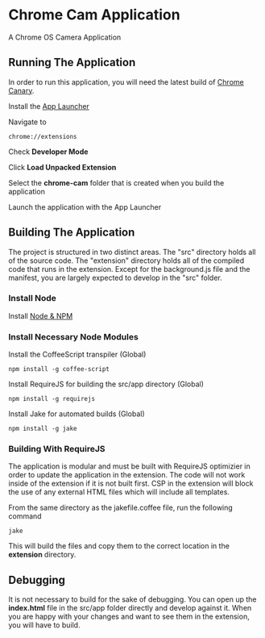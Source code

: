 # Chrome Cam Application
A Chrome OS Camera Application

## Running The Application
In order to run this application, you will need the latest build of [Chrome Canary](https://tools.google.com/dlpage/chromesxs/ "Google Chrome - Get a fast new browser. For PC, Mac, and Linux").

Install the [App Launcher](https://chrome.google.com/webstore/detail/odmpalfplhaahlgnkkonchfhpegdcgjm "Chrome Web Store - App Launcher")

Navigate to 

    chrome://extensions

Check **Developer Mode**

Click **Load Unpacked Extension**

Select the **chrome-cam** folder that is created when you build the application

Launch the application with the App Launcher 

## Building The Application

The project is structured in two distinct areas.  The "src" directory holds all of the source code.  The "extension" directory holds all of the compiled code that runs in the extension.  Except for the background.js file and the manifest, you are largely expected to develop in the "src" folder.

### Install Node

Install [Node & NPM](http://nodejs.org/ "node.js")

### Install Necessary Node Modules

Install the CoffeeScript transpiler (Global)
	
	npm install -g coffee-script

Install RequireJS for building the src/app directory (Global)
	
	npm install -g requirejs

Install Jake for automated builds (Global)
	
	npm install -g jake

### Building With RequireJS
The application is modular and must be built with RequireJS optimizier in order to update the application in the extension.  The code will not work inside of the extension if it is not built first.  CSP in the extension will block the use of any external HTML files which will include all templates.

From the same directory as the jakefile.coffee file, run the following command

	jake

This will build the files and copy them to the correct location in the **extension** directory.

## Debugging
It is not necessary to build for the sake of debugging.  You can open up the **index.html** file in the src/app folder directly and develop against it.  When you are happy with your changes and want to see them in the extension, you will have to build.
